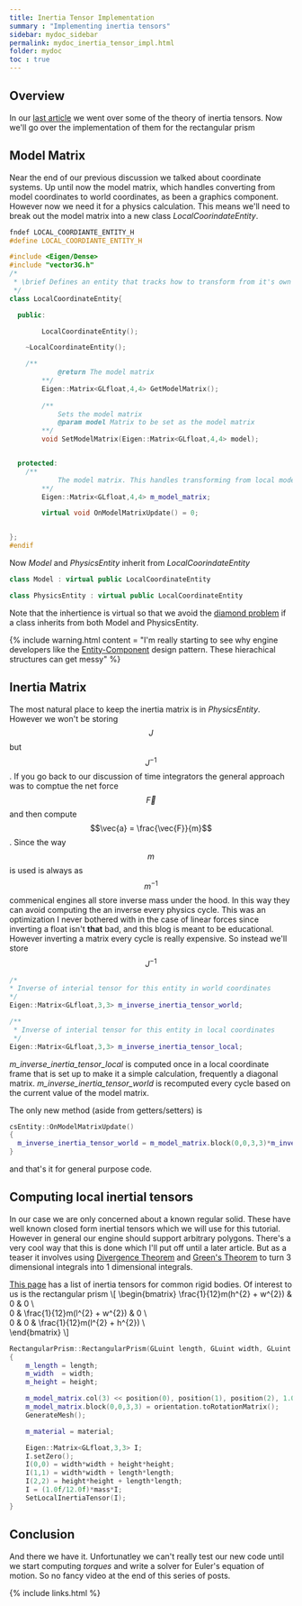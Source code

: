 ```yaml
---
title: Inertia Tensor Implementation
summary : "Implementing inertia tensors"
sidebar: mydoc_sidebar
permalink: mydoc_inertia_tensor_impl.html
folder: mydoc
toc : true
---
```


## Overview
In our [last article](/mydoc_inertia_tensor_theory.html) we went over some of the theory of inertia tensors. 
Now we'll go over the implementation of them for the rectangular prism

## Model Matrix
Near the end of our previous discussion we talked about coordinate systems. 
Up until now the model matrix, which handles converting from model coordinates to world coordinates, as been a graphics component. 
However now we need it for a physics calculation. 
This means we'll need to break out the model matrix into a new class *LocalCoorindateEntity*. 
 
``` c++
fndef LOCAL_COORDIANTE_ENTITY_H
#define LOCAL_COORDIANTE_ENTITY_H

#include <Eigen/Dense>
#include "vector3G.h"
/*
 * \brief Defines an entity that tracks how to transform from it's own local coordiante sytem to world coordinates
 */
class LocalCoordinateEntity{

  public:

        LocalCoordinateEntity();

	~LocalCoordinateEntity();

	/**
            @return The model matrix
        **/
        Eigen::Matrix<GLfloat,4,4> GetModelMatrix();
       
        /**
            Sets the model matrix
            @param model Matrix to be set as the model matrix
        **/ 
        void SetModelMatrix(Eigen::Matrix<GLfloat,4,4> model);


  protected:
	/**
            The model matrix. This handles transforming from local model coordinates to world coordinates
        **/
    	Eigen::Matrix<GLfloat,4,4> m_model_matrix; 

        virtual void OnModelMatrixUpdate() = 0;	


};
#endif
```
Now *Model* and *PhysicsEntity* inherit from *LocalCoorindateEntity*
```c++
class Model : virtual public LocalCoordinateEntity
```

```c++
class PhysicsEntity : virtual public LocalCoordinateEntity
```

Note that the inhertience is virtual so that we avoid the [diamond problem](https://medium.freecodecamp.org/multiple-inheritance-in-c-and-the-diamond-problem-7c12a9ddbbec)
if a class inherits from both Model and PhysicsEntity.

{% include warning.html content = "I'm really starting to see why engine developers like the [Entity-Component](https://en.wikipedia.org/wiki/Entity%E2%80%93component%E2%80%93system) design pattern. 
These hierachical structures can get messy" %}

## Inertia Matrix
The most natural place to keep the inertia matrix is in *PhysicsEntity*. 
However we won't be storing $$J$$ but $$J^{-1}$$.
If you go back to our discussion of time integrators the general approach was to comptue the net force $$\vec{F}$$ and then compute $$\vec{a} = \frac{\vec{F}}{m}$$.
Since the way $$m$$ is used is always as $$m^{-1}$$ commenical engines all store inverse mass under the hood. 
In this way they can avoid computing the an inverse every physics cycle. 
This was an optimization I never bothered with in the case of linear forces since inverting a float isn't **that** bad, and this blog is meant to be educational. 
However inverting a matrix every cycle is really expensive. 
So instead we'll store $$J^{-1}$$ 

```c++
/*
* Inverse of interial tensor for this entity in world coordinates
*/
Eigen::Matrix<GLfloat,3,3> m_inverse_inertia_tensor_world;

/**
 * Inverse of interial tensor for this entity in local coordinates
 */
Eigen::Matrix<GLfloat,3,3> m_inverse_inertia_tensor_local;
```
*m_inverse_inertia_tensor_local* is computed once in a local coordinate frame that is set up to make it a simple calculation,
frequently a diagonal matrix.
*m_inverse_inertia_tensor_world* is recomputed every cycle based on the current value of the model matrix.

The only new method (aside from getters/setters) is
```c++
csEntity::OnModelMatrixUpdate()
{
  m_inverse_inertia_tensor_world = m_model_matrix.block(0,0,3,3)*m_inverse_inertia_tensor_local;
}
```
and that's it for general purpose code. 

## Computing local inertial tensors
In our case we are only concerned about a known regular solid. 
These have well known closed form inertial tensors which we will use for this tutorial.
However in general our engine should support arbitrary polygons. 
There's a very cool way that this is done which I'll put off until a later article. 
But as a teaser it involves using [Divergence Theorem](https://en.wikipedia.org/wiki/Green%27s_theorem) and [Green's Theorem](https://en.wikipedia.org/wiki/Green%27s_theorem) to turn 3 dimensional integrals into 1 dimensional integrals. 

[This page](https://en.wikipedia.org/wiki/List_of_moments_of_inertia#List_of_3D_inertia_tensors) has a list of inertia tensors for common rigid bodies.
Of interest to us is the rectangular prism
\\[
\begin{bmatrix}
\frac{1}{12}m(h^{2} + w^{2}) & 0 & 0 \\\
0 & \frac{1}{12}m(l^{2} + w^{2}) & 0 \\\
0 & 0 & \frac{1}{12}m(l^{2} + h^{2}) \\\
\end{bmatrix}
\\]

```c++
RectangularPrism::RectangularPrism(GLuint length, GLuint width, GLuint height, Vector3Gf position, Vector3Gf velocity, GLfloat mass, Quaternion orientation, Vector3Gf angular_velocity, Material material) : Model(), PhysicsEntity(position,velocity,mass,orientation,angular_velocity)
{
    m_length = length; 
    m_width  = width; 
    m_height = height; 

    m_model_matrix.col(3) << position(0), position(1), position(2), 1.0f; 
    m_model_matrix.block(0,0,3,3) = orientation.toRotationMatrix();
    GenerateMesh();

    m_material = material;

    Eigen::Matrix<GLfloat,3,3> I;
    I.setZero();
    I(0,0) = width*width + height*height;
    I(1,1) = width*width + length*length;
    I(2,2) = height*height + length*length;
    I = (1.0f/12.0f)*mass*I;
    SetLocalInertiaTensor(I);
}
```

## Conclusion
And there we have it. 
Unfortunatley we can't really test our new code until we start computing *torques* and write a solver for Euler's equation of motion. So no fancy video at the end of this series of posts.


{% include links.html %}

